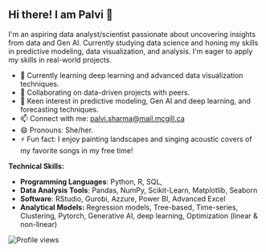 ## Hi there! I am Palvi 👋
I'm an aspiring data analyst/scientist passionate about uncovering insights from data and Gen AI. Currently studying data science and honing my skills in predictive modeling, data visualization, and analysis. I'm eager to apply my skills in real-world projects.

- 🌱 Currently learning deep learning and advanced data visualization techniques.
- 🔭 Collaborating on data-driven projects with peers.
- 💬 Keen interest in predictive modeling, Gen AI and deep learning, and forecasting techniques.
- 📫 Connect with me: palvi.sharma@mail.mcgill.ca
- 😄 Pronouns: She/her.
- ⚡ Fun fact: I enjoy painting landscapes and singing acoustic covers of my favorite songs in my free time!

**Technical Skills:**
- **Programming Languages**: Python, R, SQL,
- **Data Analysis Tools**: Pandas, NumPy, Scikit-Learn, Matplotlib, Seaborn
- **Software**: RStudio, Gurobi, Azzure, Power BI, Advanced Excel
- **Analytical Models:** Regression models, Tree-based, Time-series, Clustering, Pytorch, Generative AI, deep learning, Optimization (linear & non-linear)

![Profile views](https://komarev.com/ghpvc/?username=Palvi-Sharma)
